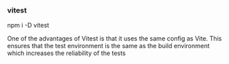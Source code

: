 ### vitest

npm i -D vitest

One of the advantages of Vitest is that it uses the same config as Vite. This ensures that the test environment is the same as the build environment which increases the reliability of the tests
